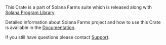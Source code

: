 This Crate is a part of Solana Farms suite which is released along with [Solana Program Library](https://github.com/solana-labs/solana-program-library/blob/master/farms).

Detailed information about Solana Farms project and how to use this Crate is available in the [Documentation](https://github.com/solana-labs/solana-program-library/blob/master/farms/docs/intro.md).

If you still have questions please contact [Support](https://github.com/solana-labs/solana-program-library/blob/master/farms/docs/support.md).
